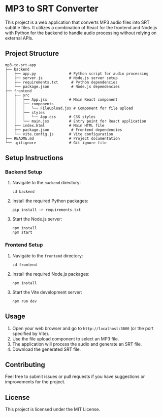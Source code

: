 # MP3 to SRT Converter

This project is a web application that converts MP3 audio files into SRT subtitle files. It utilizes a combination of React for the frontend and Node.js with Python for the backend to handle audio processing without relying on external APIs.

## Project Structure

```
mp3-to-srt-app
├── backend
│   ├── app.py               # Python script for audio processing
│   ├── server.js            # Node.js server setup
│   ├── requirements.txt      # Python dependencies
│   └── package.json          # Node.js dependencies
├── frontend
│   ├── src
│   │   ├── App.jsx          # Main React component
│   │   ├── components
│   │   │   └── FileUpload.jsx # Component for file upload
│   │   ├── styles
│   │   │   └── App.css      # CSS styles
│   │   └── main.jsx         # Entry point for React application
│   ├── index.html           # Main HTML file
│   ├── package.json          # Frontend dependencies
│   └── vite.config.js       # Vite configuration
├── README.md                # Project documentation
└── .gitignore               # Git ignore file
```

## Setup Instructions

### Backend Setup

1. Navigate to the `backend` directory:
   ```
   cd backend
   ```

2. Install the required Python packages:
   ```
   pip install -r requirements.txt
   ```

3. Start the Node.js server:
   ```
   npm install
   npm start
   ```

### Frontend Setup

1. Navigate to the `frontend` directory:
   ```
   cd frontend
   ```

2. Install the required Node.js packages:
   ```
   npm install
   ```

3. Start the Vite development server:
   ```
   npm run dev
   ```

## Usage

1. Open your web browser and go to `http://localhost:3000` (or the port specified by Vite).
2. Use the file upload component to select an MP3 file.
3. The application will process the audio and generate an SRT file.
4. Download the generated SRT file.

## Contributing

Feel free to submit issues or pull requests if you have suggestions or improvements for the project.

## License

This project is licensed under the MIT License.